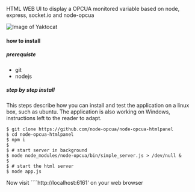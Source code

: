 HTML WEB UI to display a OPCUA monitored variable based on node, express, socket.io  and node-opcua

![Image of Yaktocat](https://i.ibb.co/fDs4ZrF/Capture.png)

#### how to install

##### prerequiste 

* git
* nodejs


##### step by step install 

This steps describe how you can install and test the application  on a linux box, such as ubuntu.
The application is also working on Windows, instructions left to the reader to adapt.


    $ git clone https://github.com/node-opcua/node-opcua-htmlpanel
    $ cd node-opcua-htmlpanel
    $ npm i
    $
    $ # start server in background
    $ node node_modules/node-opcua/bin/simple_server.js > /dev/null &
    $
    $ # start the html server
    $ node app.js
    
Now visit  ````http://localhost:6161' on your web browser
    
    
        
    

